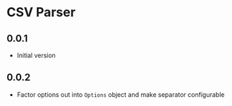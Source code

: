 # CSV Parser

## 0.0.1
* Initial version

## 0.0.2
* Factor options out into `Options` object and make separator configurable